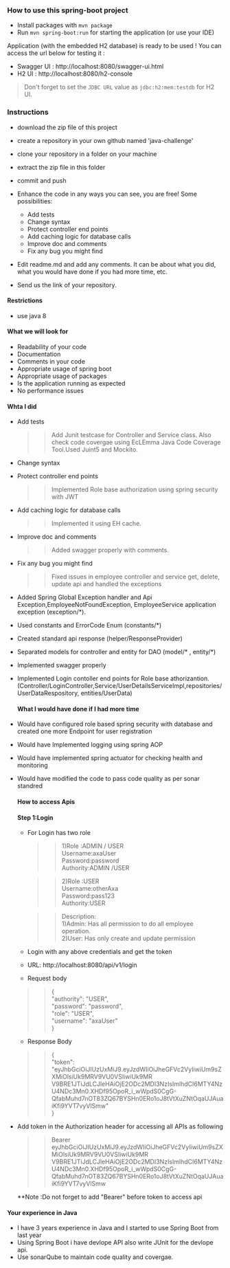 ### How to use this spring-boot project

- Install packages with `mvn package`
- Run `mvn spring-boot:run` for starting the application (or use your IDE)

Application (with the embedded H2 database) is ready to be used ! You can access the url below for testing it :

- Swagger UI : http://localhost:8080/swagger-ui.html
- H2 UI : http://localhost:8080/h2-console

> Don't forget to set the `JDBC URL` value as `jdbc:h2:mem:testdb` for H2 UI.



### Instructions

- download the zip file of this project
- create a repository in your own github named 'java-challenge'
- clone your repository in a folder on your machine
- extract the zip file in this folder
- commit and push

- Enhance the code in any ways you can see, you are free! Some possibilities:
  - Add tests
  - Change syntax
  - Protect controller end points
  - Add caching logic for database calls
  - Improve doc and comments
  - Fix any bug you might find
- Edit readme.md and add any comments. It can be about what you did, what you would have done if you had more time, etc.
- Send us the link of your repository.

#### Restrictions
- use java 8


#### What we will look for
- Readability of your code
- Documentation
- Comments in your code 
- Appropriate usage of spring boot
- Appropriate usage of packages
- Is the application running as expected
- No performance issues

#### Whta I did
  - Add tests
    >>Add Junit testcase for Controller and Service class. Also check code covergae using 
     EcLEmma Java Code Coverage Tool.Used Juint5 and Mockito.
  - Change syntax
  - Protect controller end points
    >>Implemented Role base authorization using spring security with JWT
- Add caching logic for database calls
    >> Implemented it using EH cache.
- Improve doc and comments
    >> Added swagger properly with comments.
- Fix any bug you might find
    >> Fixed issues in employee controller and service get, delete, update api and handled the 
      exceptions  
- Added Spring Global Exception handler and Api Exception,EmployeeNotFoundException,
  EmployeeService application exception (exception/*). 
- Used constants and ErrorCode Enum (constants/*)
- Created standard api response  (helper/ResponseProvider)
- Separated models for controller and entity for DAO (model/* , entity/*)
- Implemented swagger properly
- Implemented Login contoller end points for Role base athorizantion. 
  (Controller/LoginController,Service/UserDetailsServiceImpl,repositories/UserDataRespository,
  entities/UserData)

  #### What I would have done if I had more time
- Would have configured role based spring security with database and created one more Endpoint 
  for user registration 
- Would have Implemented logging using spring AOP
- Would have implemented spring actuator for checking health and monitoring
- Would have modified the code to pass code quality as per sonar standred
  #### How to access Apis
  #### Step 1:Login
  - For Login has two role
    >>1)Role    :ADMIN / USER                       
    >>  Username:axaUser                                
    >>  Password:password                              
    >>  Authority:ADMIN /USER                            

    >>2)Role    :USER<br>
    >>  Username:otherAxa<br>
    >>  Password:pass123<br>
    >>  Authority:USER<br>

    >>Description:<br>
    >>1)Admin: Has all permission to do all employee operation.<br>
    >>2)User:  Has only create and update permission<br>
  -  Login with any above credentials and get the token
   - URL: http://localhost:8080/api/v1/login
   - Request body 
    >> {<br>
        "authority": "USER",<br>
        "password": "password",<br>
        "role": "USER",<br>
       "username": "axaUser"<br>
       }<br>
    - Response Body <br>
    >> {<br>
         "token": <br>
         "eyJhbGciOiJIUzUxMiJ9.eyJzdWIiOiJheGFVc2VyIiwiUm9sZXMiOlsiUk9MRV9VU0VSIiwiUk9MR<br>
          V9BRE1JTiJdLCJleHAiOjE2ODc2MDI3NzIsImlhdCI6MTY4NzU4NDc3Mn0.XHDf95OpoR_i_wWpdS0CgG- <br>
         QfabMuhd7nOT83ZQ67BYSHn0ERo1oJ8tVtXuZNtOqaUJAuaiKfi9YVT7vyVlSmw"<br>
        }<br>
- Add token in the Authorization header for accessing all APIs as following
    >>Bearer eyJhbGciOiJIUzUxMiJ9.eyJzdWIiOiJheGFVc2VyIiwiUm9sZXMiOlsiUk9MRV9VU0VSIiwiUk9MR<br>
          V9BRE1JTiJdLCJleHAiOjE2ODc2MDI3NzIsImlhdCI6MTY4NzU4NDc3Mn0.XHDf95OpoR_i_wWpdS0CgG-<br> 
         QfabMuhd7nOT83ZQ67BYSHn0ERo1oJ8tVtXuZNtOqaUJAuaiKfi9YVT7vyVlSmw<br>
         
   **Note :Do not forget to add "Bearer" before token to access api


#### Your experience in Java

- I have 3 years experience in Java and I started to use Spring Boot from last year
- Using Spring Boot i have devlope API also write JUnit for the devlope api.
- Use sonarQube to maintain code quality and covergae.
  
